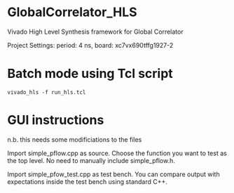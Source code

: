 # GlobalCorrelator_HLS
Vivado High Level Synthesis framework for Global Correlator

Project Settings:
period: 4 ns,
board: xc7vx690tffg1927-2

# Batch mode using Tcl script
`vivado_hls -f run_hls.tcl`

# GUI instructions
n.b. this needs some modificiations to the files

Import simple_pflow.cpp as source.  Choose the function you want to test as the top level.  No need to manually include simple_pflow.h.

Import simple_pfow_test.cpp as test bench. You can compare output with expectations inside the test bench using standard C++.
